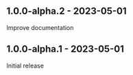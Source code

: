 ## 1.0.0-alpha.2 - 2023-05-01

Improve documentation

## 1.0.0-alpha.1 - 2023-05-01

Initial release
